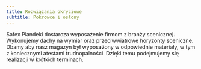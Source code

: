```yaml
---
title: Rozwiązania okryciowe
subtitle: Pokrowce i osłony
---
```


Safex Plandeki dostarcza wyposażenie firmom z branży scenicznej. Wykonujemy
dachy na wymiar oraz przeciwwiatrowe horyzonty sceniczne. Dbamy aby nasz magazyn
był wyposażony w odpowiednie materiały, w tym z koniecznymi atestami
trudnopalności. Dzięki temu podejmujemy się realizacji w krótkich terminach.
